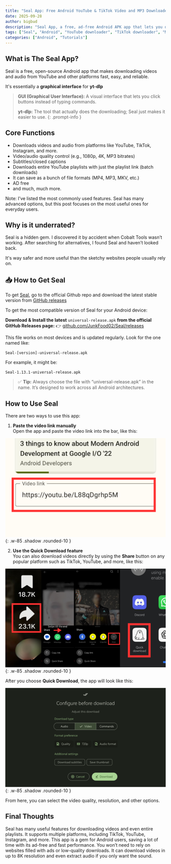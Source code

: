 ```yaml
---
title: "Seal App: Free Android YouTube & TikTok Video and MP3 Downloader"
date: 2025-09-28
author: bigbud
description: "Seal App, a free, ad-free Android APK app that lets you download videos and MP3 audio from YouTube, TikTok, Instagram, and more, with high quality and ease."
tags: ["Seal", "Android", "YouTube downloader", "TikTok downloader", "MP3 downloader", "Video downloader"]
categories: ["Android", "Tutorials"]
---
```


## What is The Seal App?
Seal is a free, open-source Android app that makes downloading videos and audio from YouTube and other platforms fast, easy, and reliable.

It's essentially a **graphical interface** for **yt-dlp**

> **GUI (Graphical User Interface):** A visual interface that lets you click buttons instead of typing commands.
>
>**yt-dlp:** The tool that actually does the downloading; Seal just makes it easier to use.
{: .prompt-info }
## Core Functions

- Downloads videos and audio from platforms like YouTube, TikTok, Instagram, and more.
- Video/audio quality control (e.g., 1080p, 4K, MP3 bitrates)
- Subtitles/closed captions
- Downloads entire YouTube playlists with just the playlist link (batch downloads)
- It can save as a bunch of file formats (MP4, MP3, MKV, etc.)
- AD free
- and much, much more.

Note: I’ve listed the most commonly used features. Seal has many advanced options, but this post focuses on the most useful ones for everyday users.


## Why is it underrated?

Seal is a hidden gem. I discovered it by accident when Cobalt Tools wasn’t working. After searching for alternatives, I found Seal and haven’t looked back.

It's way safer and more useful than the sketchy websites people usually rely on.

## 📥 How to Get Seal

To get [Seal](https://github.com/JunkFood02/Seal), go to the official Github repo and download the latest stable version from [GitHub releases](https://github.com/JunkFood02/Seal/releases/latest)

To get the most compatible version of Seal for your Android device:

 **Download & Install the latest** `universal-release.apk` **from the official GitHub Releases page:** 👉 [github.com/JunkFood02/Seal/releases](https://github.com/JunkFood02/Seal/releases/latest)

This file works on most devices and is updated regularly. Look for the one named like:

```
Seal-[version]-universal-release.apk
```

For example, it might be:

```
Seal-1.13.1-universal-release.apk
```

> ✅ **Tip:** Always choose the file with “universal-release.apk” in the name. It’s designed to work across all Android architectures.

## How to Use Seal

There are two ways to use this app:

1. **Paste the video link manually**  
   Open the app and paste the video link into the bar, like this:  

![](/assets/Seal/2.png){: .w-85 .shadow .rounded-10 }

2. **Use the Quick Download feature**  
   You can also download videos directly by using the **Share** button on any popular platform such as TikTok, YouTube, and more, like this:  

![](/assets/Seal/1.png){: .w-85 .shadow .rounded-10 }

After you choose **Quick Download**, the app will look like this:  

![](/assets/Seal/3.png){: .w-85 .shadow .rounded-10 }

From here, you can select the video quality, resolution, and other options.

## Final Thoughts

Seal has many useful features for downloading videos and even entire playlists. It supports multiple platforms, including TikTok, YouTube, Instagram, and more. This app is a gem for Android users, saving a lot of time with its ad-free and fast performance. You won’t need to rely on websites filled with ads or low-quality downloads. It can download videos in up to 8K resolution and even extract audio if you only want the sound.

